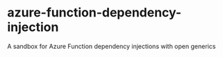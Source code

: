 # azure-function-dependency-injection
A sandbox for Azure Function dependency injections with open generics
